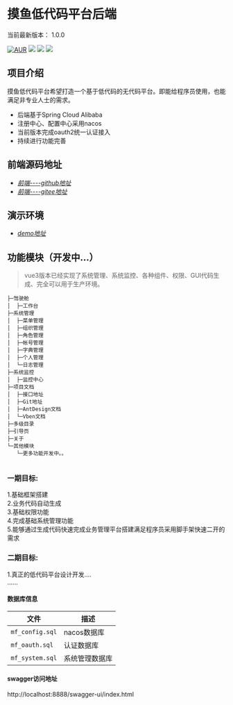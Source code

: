 摸鱼低代码平台后端
=====================================
当前最新版本： 1.0.0

[![AUR](https://img.shields.io/badge/license-MIT%20License%20-blue.svg)](https://github.com/mfish-qf/mfish-nocode/blob/main/LICENSE)
[![](https://img.shields.io/badge/Author-mfish-orange.svg)](http://www.mfish.com.cn)
[![](https://img.shields.io/badge/Blog-个人博客-yellow.svg)](http://www.mfish.com.cn)
[![](https://img.shields.io/badge/version-1.0.0-brightgreen.svg)](https://github.com/mfish-qf/mfish-nocode/releases/tag/v1.0.0)

## 项目介绍

摸鱼低代码平台希望打造一个基于低代码的无代码平台。即能给程序员使用，也能满足非专业人士的需求。

* 后端基于Spring Cloud Alibaba
* 注册中心、配置中心采用nacos
* 当前版本完成oauth2统一认证接入
* 持续进行功能完善

## 前端源码地址

* *[前端----github地址](https://github.com/mfish-qf/mfish-nocode-view)*
* *[前端----gitee地址](https://gitee.com/qiufeng9862/mfish-nocode-view)*

## 演示环境

* *[demo地址](http://app.mfish.com.cn:11119)*

## 功能模块（开发中...）

> vue3版本已经实现了系统管理、系统监控、各种组件、权限、GUI代码生成、完全可以用于生产环境。

```
├─驾驶舱
│  ├─工作台
├─系统管理
│  ├─菜单管理
│  ├─组织管理
│  ├─角色管理
│  ├─帐号管理
│  ├─字典管理
│  ├─个人管理
│  └─日志管理
├─系统监控
│  ├─监控中心
├─项目文档
│  ├─接口地址
│  ├─Git地址
│  ├─AntDesign文档
│  └─Vben文档
├─多级目录
├─引导页
├─关于
└─其他模块 
   └─更多功能开发中。。 
   
```

### 一期目标:

1.基础框架搭建  
2.业务代码自动生成  
3.基础权限功能  
4.完成基础系统管理功能  
5.能够通过生成代码快速完成业务管理平台搭建满足程序员采用脚手架快速二开的需求

### 二期目标:

1.真正的低代码平台设计开发....  
......

#### 数据库信息

|文件|描述|
|---|---|
|`mf_config.sql`| nacos数据库 |
|`mf_oauth.sql`| 认证数据库 |
|`mf_system.sql`| 系统管理数据库 |

#### swagger访问地址

http://localhost:8888/swagger-ui/index.html

